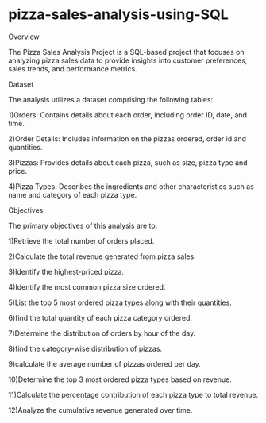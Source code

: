 # pizza-sales-analysis-using-SQL
Overview

The Pizza Sales Analysis Project is a SQL-based project that focuses on analyzing pizza sales data to provide insights into customer preferences, sales trends, and performance metrics. 

Dataset

The analysis utilizes a dataset comprising the following tables:

1)Orders: Contains details about each order, including order ID, date, and time.

2)Order Details: Includes information on the pizzas ordered, order id and quantities.

3)Pizzas: Provides details about each pizza, such as size, pizza type and price.

4)Pizza Types: Describes the ingredients and other characteristics such as name and category of each pizza type.

Objectives

The primary objectives of this analysis are to:

1)Retrieve the total number of orders placed.

2)Calculate the total revenue generated from pizza sales.

3)Identify the highest-priced pizza.

4)Identify the most common pizza size ordered.

5)List the top 5 most ordered pizza types along with their quantities.

6)find the total quantity of each pizza category ordered.

7)Determine the distribution of orders by hour of the day.

8)find the category-wise distribution of pizzas.

9)calculate the average number of pizzas ordered per day.

10)Determine the top 3 most ordered pizza types based on revenue.

11)Calculate the percentage contribution of each pizza type to total revenue.

12)Analyze the cumulative revenue generated over time.

